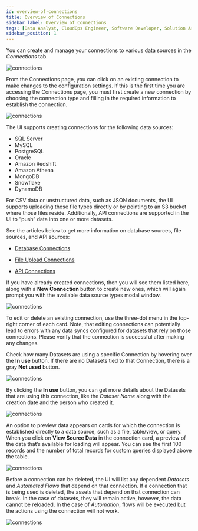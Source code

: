 ```yaml
---
id: overview-of-connections
title: Overview of Connections
sidebar_label: Overview of Connections
tags: [Data Analyst, CloudOps Engineer, Software Developer, Solution Architect, All Personas]
sidebar_position: 1
---
```


You can create and manage your connections to various data sources in the *Connections* tab.

![connections](https://s3.amazonaws.com/cdn.qrvey.com/documentation_assets/ui-docs/datasets/3.4.2.4_connectors/connect1.png#thumbnail-40)  


From the Connections page, you can click on an existing connection to make changes to the configuration settings. If this is the first time you are accessing the Connections page, you must first create a new connection by choosing the connection type and filling in the required information to establish the connection.

![connections](https://s3.amazonaws.com/cdn.qrvey.com/documentation_assets/ui-docs/datasets/3.4.2.4_connectors/connect2.png#thumbnail)
 

The UI supports creating connections for the following data sources:
* SQL Server
* MySQL
* PostgreSQL
* Oracle
* Amazon Redshift
* Amazon Athena
* MongoDB
* Snowflake
* DynamoDB



For CSV data or unstructured data, such as JSON documents, the UI supports uploading those file types directly or by pointing to an S3 bucket where those files reside. Additionally, API connections are supported in the UI to “push” data into one or more datasets.

See the articles below to get more information on database sources, file sources, and API sources:


* [Database Connections](./databases.md)

* [File Upload Connections](./csv.md)

* [API Connections](./api-connections.md)

If you have already created connections, then you will see them listed here, along with a **New Connection** button to create new ones, which will again prompt you with the available data source types modal window.

![connections](https://s3.amazonaws.com/cdn.qrvey.com/documentation_assets/ui-docs/datasets/3.4.2.4_connectors/connect3.png#thumbnail) 

To edit or delete an existing connection, use the three-dot menu in the top-right corner of each card. Note, that editing connections can potentially lead to errors with any data syncs configured for datasets that rely on those connections. Please verify that the connection is successful after making any changes.

Check how many Datasets are using a specific Connection by hovering over the **In use** button. If there are no Datasets tied to that Connection, there is a gray **Not used** button.

![connections](https://s3.amazonaws.com/cdn.qrvey.com/documentation_assets/ui-docs/datasets/3.4.2.4_connectors/connect-number.png#thumbnail) 


By clicking the **In use** button, you can get more details about the Datasets that are using this connection, like the *Dataset Name* along with the creation date and the person who created it. 

![connections](https://s3.amazonaws.com/cdn.qrvey.com/documentation_assets/ui-docs/datasets/3.4.2.4_connectors/connect-details.png#thumbnail-60)  


An option to preview data appears on cards for which the connection is established directly to a data source, such as a file, table/view, or query. When you click on **View Source Data** in the connection card, a preview of the data that’s available for loading will appear. You can see the first 100 records and the number of total records for custom queries displayed above the table. 


![connections](https://s3.amazonaws.com/cdn.qrvey.com/documentation_assets/ui-docs/datasets/3.4.2.4_connectors/connect4.png#thumbnail-80)

Before a connection can be deleted, the UI will list any dependent *Datasets* and *Automated Flows* that depend on that connection. If a connection that is being used is deleted, the assets that depend on that connection can break. In the case of datasets, they will remain active, however, the data cannot be reloaded. In the case of *Automation*, flows will be executed but the actions using the connection will not work.

![connections](https://s3.amazonaws.com/cdn.qrvey.com/documentation_assets/ui-docs/datasets/3.4.2.4_connectors/connect5.png#thumbnail-60)